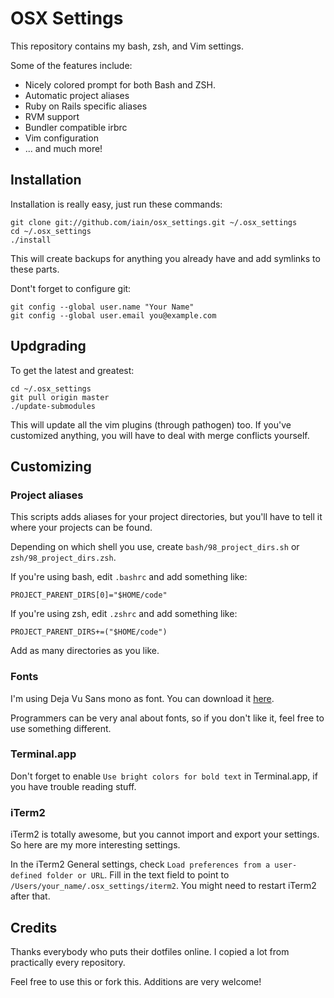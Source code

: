 # OSX Settings

This repository contains my bash, zsh, and Vim settings.

Some of the features include:

* Nicely colored prompt for both Bash and ZSH.
* Automatic project aliases
* Ruby on Rails specific aliases
* RVM support
* Bundler compatible irbrc
* Vim configuration
* ... and much more!

## Installation

Installation is really easy, just run these commands:

    git clone git://github.com/iain/osx_settings.git ~/.osx_settings
    cd ~/.osx_settings
    ./install

This will create backups for anything you already have and add symlinks to these parts.

Dont't forget to configure git:

    git config --global user.name "Your Name"
    git config --global user.email you@example.com

## Updgrading

To get the latest and greatest:

    cd ~/.osx_settings
    git pull origin master
    ./update-submodules

This will update all the vim plugins (through pathogen) too. If you've customized anything, you will
have to deal with merge conflicts yourself.

## Customizing

### Project aliases

This scripts adds aliases for your project directories, but you'll have to tell it where your
projects can be found.

Depending on which shell you use, create `bash/98_project_dirs.sh` or `zsh/98_project_dirs.zsh`.

If you're using bash, edit `.bashrc` and add something like:

    PROJECT_PARENT_DIRS[0]="$HOME/code"

If you're using zsh, edit `.zshrc` and add something like:

    PROJECT_PARENT_DIRS+=("$HOME/code")

Add as many directories as you like.

### Fonts

I'm using Deja Vu Sans mono as font. You can download it [here](http://dejavu-fonts.org/wiki/Download).

Programmers can be very anal about fonts, so if you don't like it, feel free to use something
different.

### Terminal.app

Don't forget to enable `Use bright colors for bold text` in Terminal.app, if you have trouble
reading stuff.

### iTerm2

iTerm2 is totally awesome, but you cannot import and export your settings. So here are my more
interesting settings.

In the iTerm2 General settings, check `Load preferences from a user-defined folder or URL`. Fill in
the text field to point to `/Users/your_name/.osx_settings/iterm2`.
You might need to restart iTerm2 after that.

## Credits

Thanks everybody who puts their dotfiles online. I copied a lot from practically every repository.

Feel free to use this or fork this. Additions are very welcome!

